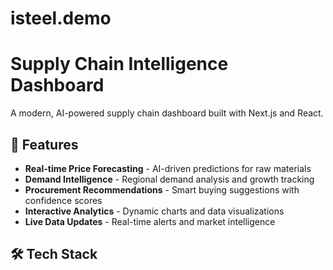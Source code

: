 # isteel.demo

# Supply Chain Intelligence Dashboard

A modern, AI-powered supply chain dashboard built with Next.js and React.

## 🚀 Features

- **Real-time Price Forecasting** - AI-driven predictions for raw materials
- **Demand Intelligence** - Regional demand analysis and growth tracking  
- **Procurement Recommendations** - Smart buying suggestions with confidence scores
- **Interactive Analytics** - Dynamic charts and data visualizations
- **Live Data Updates** - Real-time alerts and market intelligence

## 🛠️ Tech Stack
